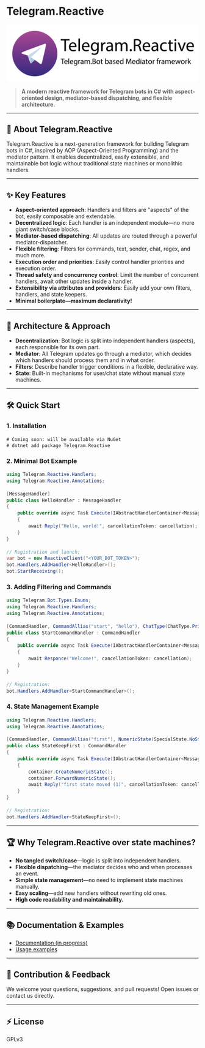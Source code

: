 # Telegram.Reactive

![Telegram.Reactive Banner](https://github.com/Rikitav/Telegram.Reactive/blob/master/resources%2Ftgr-banner.png)

> **A modern reactive framework for Telegram bots in C# with aspect-oriented design, mediator-based dispatching, and flexible architecture.**

---

## 🚀 About Telegram.Reactive

Telegram.Reactive is a next-generation framework for building Telegram bots in C#, inspired by AOP (Aspect-Oriented Programming) and the mediator pattern. It enables decentralized, easily extensible, and maintainable bot logic without traditional state machines or monolithic handlers.

---

## ✨ Key Features

- **Aspect-oriented approach**: Handlers and filters are "aspects" of the bot, easily composable and extendable.
- **Decentralized logic**: Each handler is an independent module—no more giant switch/case blocks.
- **Mediator-based dispatching**: All updates are routed through a powerful mediator-dispatcher.
- **Flexible filtering**: Filters for commands, text, sender, chat, regex, and much more.
- **Execution order and priorities**: Easily control handler priorities and execution order.
- **Thread safety and concurrency control**: Limit the number of concurrent handlers, await other updates inside a handler.
- **Extensibility via attributes and providers**: Easily add your own filters, handlers, and state keepers.
- **Minimal boilerplate—maximum declarativity!**

---

## 🧩 Architecture & Approach

- **Decentralization**: Bot logic is split into independent handlers (aspects), each responsible for its own part.
- **Mediator**: All Telegram updates go through a mediator, which decides which handlers should process them and in what order.
- **Filters**: Describe handler trigger conditions in a flexible, declarative way.
- **State**: Built-in mechanisms for user/chat state without manual state machines.

---

## 🛠️ Quick Start

### 1. Installation

```shell
# Coming soon: will be available via NuGet
# dotnet add package Telegram.Reactive
```

### 2. Minimal Bot Example

```csharp
using Telegram.Reactive.Handlers;
using Telegram.Reactive.Annotations;

[MessageHandler]
public class HelloHandler : MessageHandler
{
    public override async Task Execute(IAbstractHandlerContainer<Message> container, CancellationToken cancellation)
    {
        await Reply("Hello, world!", cancellationToken: cancellation);
    }
}

// Registration and launch:
var bot = new ReactiveClient("<YOUR_BOT_TOKEN>");
bot.Handlers.AddHandler<HelloHandler>();
bot.StartReceiving();
```

### 3. Adding Filtering and Commands

```csharp
using Telegram.Bot.Types.Enums;
using Telegram.Reactive.Handlers;
using Telegram.Reactive.Annotations;

[CommandHandler, CommandAllias("start", "hello"), ChatType(ChatType.Private)]
public class StartCommandHandler : CommandHandler
{
    public override async Task Execute(IAbstractHandlerContainer<Message> container, CancellationToken cancellation)
    {
        await Responce("Welcome!", cancellationToken: cancellation);
    }
}

// Registration:
bot.Handlers.AddHandler<StartCommandHandler>();
```

### 4. State Management Example

```csharp
using Telegram.Reactive.Handlers;
using Telegram.Reactive.Annotations;

[CommandHandler, CommandAllias("first"), NumericState(SpecialState.NoState)]
public class StateKeepFirst : CommandHandler
{
    public override async Task Execute(IAbstractHandlerContainer<Message> container, CancellationToken cancellation)
    {
        container.CreateNumericState();
        container.ForwardNumericState();
        await Reply("first state moved (1)", cancellationToken: cancellation);
    }
}

// Registration:
bot.Handlers.AddHandler<StateKeepFirst>();
```

---

## 🏆 Why Telegram.Reactive over state machines?

- **No tangled switch/case**—logic is split into independent handlers.
- **Flexible dispatching**—the mediator decides who and when processes an event.
- **Simple state management**—no need to implement state machines manually.
- **Easy scaling**—add new handlers without rewriting old ones.
- **High code readability and maintainability.**

---

## 📚 Documentation & Examples

- [Documentation (in progress)](https://github.com/Rikitav/Telegram.Reactive/wiki/)
- [Usage examples](https://github.com/Rikitav/Telegram.Reactive/tree/master/Examples)

---

## 🤝 Contribution & Feedback

We welcome your questions, suggestions, and pull requests! Open issues or contact us directly.

---

## ⚡ License

GPLv3

